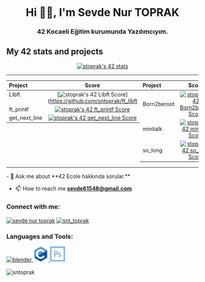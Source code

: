 <h1 align="center">Hi ✋🏻, I'm Sevde Nur TOPRAK</h1>
<h3 align="center">42 Kocaeli Eğitim kurumunda Yazılımcıyım.</h3>

## My 42 stats and projects

<p align="center">
	<a href="https://github.com/JaeSeoKim/badge42"><img src="https://badge42.vercel.app/api/v2/cljy0vhq4001108mo3vnaqqcn/stats?cursusId=21&coalitionId=362" alt="stoprak's 42 stats" /></a>
<table widht="100%" align="center">
  <tr style="display:flex; justify-content:space-around; padding:0;">
  <td style="padding:0; margin:0;">

| Project | Score | 
| :- | :-: |
| Libft <img width=150>| [![stoprak's 42 Libft Score](https://badge42.vercel.app/api/v2/cljy0vhq4001108mo3vnaqqcn/project/2827638)](https://github.com/sntoprak/ft_libft |
| ft_printf | [![stoprak's 42 ft_printf Score](https://badge42.vercel.app/api/v2/cljy0vhq4001108mo3vnaqqcn/project/2889152)](https://github.com/JaeSeoKim/badge42) |
| get_next_line | [![stoprak's 42 get_next_line Score](https://badge42.vercel.app/api/v2/cljy0vhq4001108mo3vnaqqcn/project/2906089)](https://github.com/JaeSeoKim/badge42) |
</td>
  <td style="padding:0; margin:0;">

|Project|Score| 
| :-	|	:-:	|
| Born2beroot | [![stoprak's 42 Born2beroot Score](https://badge42.vercel.app/api/v2/cljy0vhq4001108mo3vnaqqcn/project/2913431)](https://github.com/JaeSeoKim/badge42) |
| minitalk | [![stoprak's 42 minitalk Score](https://badge42.vercel.app/api/v2/cljy0vhq4001108mo3vnaqqcn/project/3047621)](https://github.com/JaeSeoKim/badge42) |
| so_long | [![stoprak's 42 so_long Score](https://badge42.vercel.app/api/v2/cljy0vhq4001108mo3vnaqqcn/project/3154089)](https://github.com/JaeSeoKim/badge42)|

  </td></tr>
  </table>
- 💬 Ask me about **42 Ecole hakkında sorular.**

- 📫 How to reach me **sevde61548@gmail.com**

<h3 align="left">Connect with me:</h3>
<p align="left">
<a href="https://www.linkedin.com/in/sevde-nur-toprak-b68941225/" target="blank"><img align="center" src="https://raw.githubusercontent.com/rahuldkjain/github-profile-readme-generator/master/src/images/icons/Social/linked-in-alt.svg" alt="sevde nur toprak" height="30" width="40" /></a>
<a href="https://instagram.com/snt_toprak" target="blank"><img align="center" src="https://raw.githubusercontent.com/rahuldkjain/github-profile-readme-generator/master/src/images/icons/Social/instagram.svg" alt="snt_toprak" height="30" width="40" /></a>
</p>

<h3 align="left">Languages and Tools:</h3>
<p align="left"> <a href="https://www.blender.org/" target="_blank" rel="noreferrer"> <img src="https://download.blender.org/branding/community/blender_community_badge_white.svg" alt="blender" width="40" height="40"/> </a> <a href="https://www.cprogramming.com/" target="_blank" rel="noreferrer"> <img src="https://raw.githubusercontent.com/devicons/devicon/master/icons/c/c-original.svg" alt="c" width="40" height="40"/> </a> <a href="https://www.photoshop.com/en" target="_blank" rel="noreferrer"> <img src="https://raw.githubusercontent.com/devicons/devicon/master/icons/photoshop/photoshop-line.svg" alt="photoshop" width="40" height="40"/> </a> </p>

<p><img align="center" src="https://github-readme-stats.vercel.app/api/top-langs?username=sntoprak&show_icons=true&locale=en&layout=compact" alt="sntoprak" /></p>
